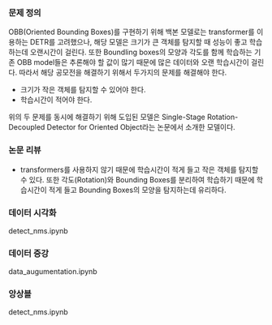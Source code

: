 ### 문제 정의

OBB(Oriented Bounding Boxes)를 구현하기 위해 백본 모델로는 transformer를 이용하는 DETR를 고려했으나, 해당 모델은 크기가 큰 객체를 탐지할 때 성능이 좋고 학습하는데 오랜시간이 걸린다. 또한 Boundling boxes의 모양과 각도를 함께 학습하는 기존 OBB model들은 추론해야 할 값이 많기 때문에 많은 데이터와 오랜 학습시간이 걸린다. 따라서 해당 공모전을 해결하기 위해서 두가지의 문제를 해결해야 한다.

- 크기가 작은 객체를 탐지할 수 있어야 한다.
- 학습시간이 적어야 한다.

위의 두 문제를 동시에 해결하기 위해 도입된 모델은 Single-Stage Rotation-Decoupled Detector for Oriented Object라는 논문에서 소개한 모델이다.

### 논문 리뷰

- transformers를 사용하지 않기 때문에 학습시간이 적게 들고 작은 객체를 탐지할 수 있다. 또한 각도(Rotation)와 Bounding Boxes를 분리하여 학습하기 때문에 학습시간이 적게 들고 Bounding Boxes의 모양을 탐지하는데 유리하다.

### 데이터 시각화
detect_nms.ipynb

### 데이터 증강
data_augumentation.ipynb

### 앙상블
detect_nms.ipynb
